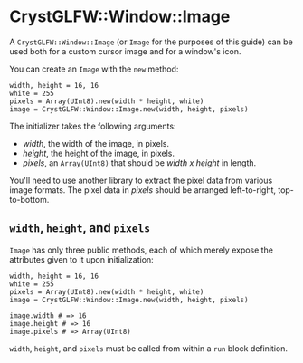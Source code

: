 # CrystGLFW::Window::Image

A `CrystGLFW::Window::Image` (or `Image` for the purposes of this guide) can be used both for a custom cursor image and for a window's icon.

You can create an `Image` with the `new` method:

```crystal
width, height = 16, 16
white = 255
pixels = Array(UInt8).new(width * height, white)
image = CrystGLFW::Window::Image.new(width, height, pixels)
```

The initializer takes the following arguments:
- *width*, the width of the image, in pixels.
- *height*, the height of the image, in pixels.
- *pixels*, an `Array(UInt8)` that should be *width x height* in length.

You'll need to use another library to extract the pixel data from various image formats. The pixel data in *pixels* should be arranged left-to-right, top-to-bottom.

## `width`, `height`, and `pixels`

`Image` has only three public methods, each of which merely expose the attributes given to it upon initialization:

```crystal
width, height = 16, 16
white = 255
pixels = Array(UInt8).new(width * height, white)
image = CrystGLFW::Window::Image.new(width, height, pixels)

image.width # => 16
image.height # => 16
image.pixels # => Array(UInt8)
```

`width`, `height`, and `pixels` must be called from within a `run` block definition.
